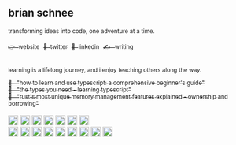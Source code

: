 ## brian schnee

<!-- links -->
<div>
  <sub><p>transforming ideas into code, one adventure at a time.</p></sub>
  <a href="https://schnee.dev/" target="_blank"><sub>👉 &nbsp;website</sub></a>&nbsp;
  <a href="https://twitter.com/schneedotdev" target="_blank"><sub>🐤 &nbsp;twitter</sub></a>&nbsp;
  <a href="https://linkedin.com/in/schneedotdev" target="_blank"><sub>🤝 &nbsp;linkedin</sub></a>&nbsp;
  <a href="https://schnee.dev/blogs" target="_blank"><sub>✍️ &nbsp; writing</sub></a>
</div>

<br />

<!-- technical writing -->
<div>
  <sub><p>learning is a lifelong journey, and i enjoy teaching others along the way.</p></sub>
  <a href="https://www.schnee.dev/blogs/how-to-learn-and-use-typescript-a-comprehensive-beginners-guide"><sub>📖 &nbsp; "how to learn and use typescript: a comprehensive beginner's guide"</sub></a>
  <br />
  <a href="https://www.schnee.dev/blogs/the-types-you-need"><sub>💌 &nbsp; "the types you need - learning typescript"</sub></a>
  <br />
  <a href="https://www.schnee.dev/blogs/rusts-most-unique-memory-management-features-explained-ownership-and-borrowing"><sub>🦀 &nbsp; "rust's most unique memory management features explained - ownership and borrowing"</sub></a>
</div>

<br />

<!-- core tech -->
<div>
  <img src="https://img.shields.io/badge/typescript-272b33?logo=typescript&logoColor=0374c2&style=for-the-badge" alt="typescript" height="20px" />
  <img src="https://img.shields.io/badge/react-272b33?logo=react&logoColor=61dbfb&style=for-the-badge" alt="react" height="20px" />
  <img src="https://img.shields.io/badge/tailwind-272b33?logo=tailwindcss&logoColor=35b3eb&style=for-the-badge" alt="tailwind" height="20px" />
  <img src="https://img.shields.io/badge/next.js-272b33?logo=next.js&logoColor=ffffff&style=for-the-badge" alt="nextjs" height="20px" />
  <img src="https://img.shields.io/badge/postgresql-272b33?logo=postgresql&logoColor=35b3eb&style=for-the-badge" alt="postgresql" height="20px" />
  <img src="https://img.shields.io/badge/prisma-272b33?logo=prisma&logoColor=ffffff&style=for-the-badge" alt="prisma" height="20px" />
  <img src="https://img.shields.io/badge/vercel-272b33?logo=vercel&logoColor=FFFFFF&style=for-the-badge" alt="vercel" height="20px" />
</div>

<!-- other tech -->
<div>
  <img src="https://img.shields.io/badge/git-272b33?logo=git&logoColor=F05032&style=for-the-badge" alt="git" height="20px" />
  <img src="https://img.shields.io/badge/pnpm-272b33?logo=pnpm&logoColor=f1a800&style=for-the-badge" alt="pnpm" height="20px" />
  <img src="https://img.shields.io/badge/jest-272b33?logo=jest&logoColor=99425b&style=for-the-badge" alt="jest" height="20px" />
  <img src="https://img.shields.io/badge/Netlify-272b33?logo=netlify&logoColor=00c7b7&style=for-the-badge" alt="netlify" height="20px" />
  <img src="https://img.shields.io/badge/go-272b33?logo=Go&logoColor=00aed8&style=for-the-badge" alt="go" height="20px" />
  <img src="https://img.shields.io/badge/Rust-272b33?logo=Rust&logoColor=ea4800&style=for-the-badge" alt="rust" height="20px" />
  <img src="https://img.shields.io/badge/node.js-272b33?logo=node.js&logoColor=6bbf47&style=for-the-badge" alt="nodejs" height="20px" />
  <img src="https://img.shields.io/badge/express-272b33?logo=express&logoColor=white&style=for-the-badge" alt="express" height="20px" />
  <img src="https://img.shields.io/badge/mongodb-272b33?logo=mongodb&logoColor=4aae3e&style=for-the-badge" alt="mongodb" height="20px" />
</div>
